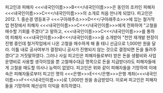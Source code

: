 피고인과 피해자 <<<내국인이름>>>B<<</내국인이름>>>은 동인의 조카인 피해자 <<<내국인이름>>>C<<</내국인이름>>>의 소개로 처음 만나게 되었다.
피고인은 2012. 1. 중순경 영등포구 <<<구아래주소>>>D<<</구아래주소>>>에 있는 철거작업 현장에서 피해자 <<<내국인이름>>>C<<</내국인이름>>>에게 전화하여 "고철을 매수할 기회를 주겠다"고 말하고, <<<내국인이름>>>C<<</내국인이름>>>를 통하여 피해자 <<<내국인이름>>>B<<</내국인이름>>>을 소개받아 "천안 재개발 현장이 진행 중인데 철거작업에서 나온 고철을 매수하게 해 줄 테니 선금으로 1,000만 원을 달라. 이틀 내로 공사여부가 결정되니 공사가 진행되지 않는 것으로 결정되면 돈을 돌려주겠다"고 거짓말하였다.
그러나 사실 피고인은 피해자들로부터 받은 돈을 생활비와 사업운영비로 사용할 생각이었을 뿐 고철매수대금 명목으로 돈을 지급받더라도 피해자들에게 고철을 매도할 의사나 능력이 없었다.
피고인은 위와 같이 피해자들을 기망하여 이에 속은 피해자들로부터 피고인 명의 <<<은행>>>E<<</은행>>>은행 계좌(<<<내국인이름>>>F<<</내국인이름>>>)로 1,000만 원을 송금받았다.
이로써 피고인은 피해자들을 기망하여 재산상의 이익을 취득하였다.